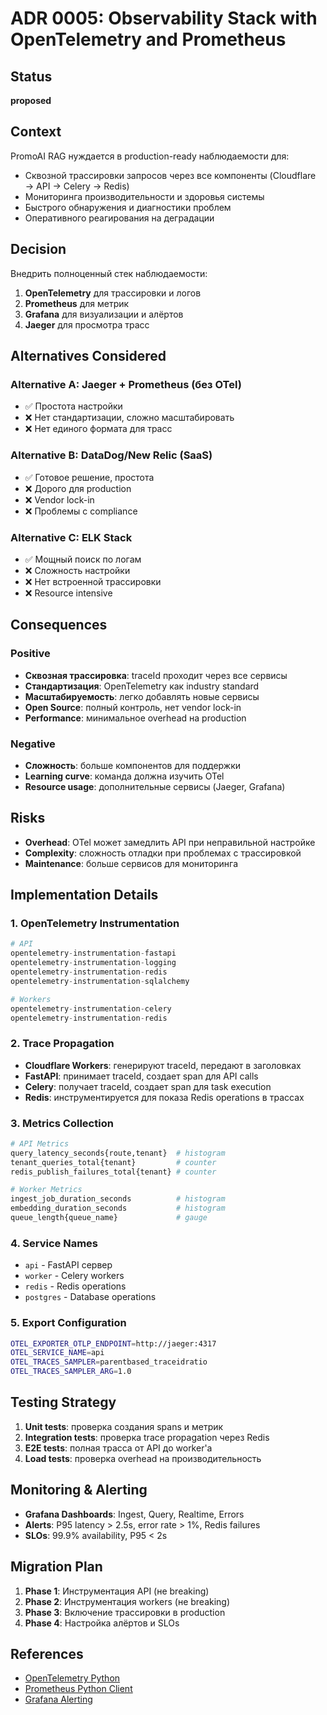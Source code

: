 # ADR 0005: Observability Stack with OpenTelemetry and Prometheus

## Status
**proposed**

## Context
PromoAI RAG нуждается в production-ready наблюдаемости для:
- Сквозной трассировки запросов через все компоненты (Cloudflare → API → Celery → Redis)
- Мониторинга производительности и здоровья системы
- Быстрого обнаружения и диагностики проблем
- Оперативного реагирования на деградации

## Decision
Внедрить полноценный стек наблюдаемости:
1. **OpenTelemetry** для трассировки и логов
2. **Prometheus** для метрик
3. **Grafana** для визуализации и алёртов
4. **Jaeger** для просмотра трасс

## Alternatives Considered

### Alternative A: Jaeger + Prometheus (без OTel)
- ✅ Простота настройки
- ❌ Нет стандартизации, сложно масштабировать
- ❌ Нет единого формата для трасс

### Alternative B: DataDog/New Relic (SaaS)
- ✅ Готовое решение, простота
- ❌ Дорого для production
- ❌ Vendor lock-in
- ❌ Проблемы с compliance

### Alternative C: ELK Stack
- ✅ Мощный поиск по логам
- ❌ Сложность настройки
- ❌ Нет встроенной трассировки
- ❌ Resource intensive

## Consequences

### Positive
- **Сквозная трассировка**: traceId проходит через все сервисы
- **Стандартизация**: OpenTelemetry как industry standard
- **Масштабируемость**: легко добавлять новые сервисы
- **Open Source**: полный контроль, нет vendor lock-in
- **Performance**: минимальное overhead на production

### Negative
- **Сложность**: больше компонентов для поддержки
- **Learning curve**: команда должна изучить OTel
- **Resource usage**: дополнительные сервисы (Jaeger, Grafana)

## Risks
- **Overhead**: OTel может замедлить API при неправильной настройке
- **Complexity**: сложность отладки при проблемах с трассировкой
- **Maintenance**: больше сервисов для мониторинга

## Implementation Details

### 1. OpenTelemetry Instrumentation
```python
# API
opentelemetry-instrumentation-fastapi
opentelemetry-instrumentation-logging
opentelemetry-instrumentation-redis
opentelemetry-instrumentation-sqlalchemy

# Workers
opentelemetry-instrumentation-celery
opentelemetry-instrumentation-redis
```

### 2. Trace Propagation
- **Cloudflare Workers**: генерируют traceId, передают в заголовках
- **FastAPI**: принимает traceId, создает span для API calls
- **Celery**: получает traceId, создает span для task execution
- **Redis**: инструментируется для показа Redis operations в трассах

### 3. Metrics Collection
```python
# API Metrics
query_latency_seconds{route,tenant}  # histogram
tenant_queries_total{tenant}         # counter
redis_publish_failures_total{tenant} # counter

# Worker Metrics  
ingest_job_duration_seconds          # histogram
embedding_duration_seconds           # histogram
queue_length{queue_name}             # gauge
```

### 4. Service Names
- `api` - FastAPI сервер
- `worker` - Celery workers
- `redis` - Redis operations
- `postgres` - Database operations

### 5. Export Configuration
```bash
OTEL_EXPORTER_OTLP_ENDPOINT=http://jaeger:4317
OTEL_SERVICE_NAME=api
OTEL_TRACES_SAMPLER=parentbased_traceidratio
OTEL_TRACES_SAMPLER_ARG=1.0
```

## Testing Strategy
1. **Unit tests**: проверка создания spans и метрик
2. **Integration tests**: проверка trace propagation через Redis
3. **E2E tests**: полная трасса от API до worker'а
4. **Load tests**: проверка overhead на производительность

## Monitoring & Alerting
- **Grafana Dashboards**: Ingest, Query, Realtime, Errors
- **Alerts**: P95 latency > 2.5s, error rate > 1%, Redis failures
- **SLOs**: 99.9% availability, P95 < 2s

## Migration Plan
1. **Phase 1**: Инструментация API (не breaking)
2. **Phase 2**: Инструментация workers (не breaking)  
3. **Phase 3**: Включение трассировки в production
4. **Phase 4**: Настройка алёртов и SLOs

## References
- [OpenTelemetry Python](https://opentelemetry.io/docs/languages/python/)
- [Prometheus Python Client](https://github.com/prometheus/client_python)
- [Grafana Alerting](https://grafana.com/docs/grafana/latest/alerting/)
